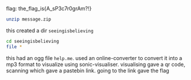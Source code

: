 flag: the_flag_is{A_sP3c7r0grAm?!}

```bash
unzip message.zip
```

this created a dir `seeingisbelieving`

```bash
cd seeingisbelieving
file *
```
this had an ogg file `help.me`. used an online-converter to convert it into a mp3 format to visualize using sonic-visualiser. visualising gave a qr code, scanning which gave a pastebin link. going to the link gave the flag
